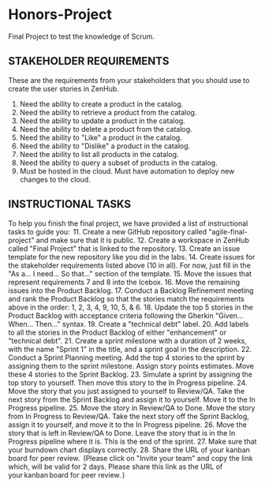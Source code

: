 # Honors-Project
Final Project to test the knowledge of Scrum.

## STAKEHOLDER REQUIREMENTS 
These are the requirements from your stakeholders that you should use to create the user stories in ZenHub.
1. Need the ability to create a product in the catalog. 
2. Need the ability to retrieve a product from the catalog. 
3. Need the ability to update a product in the catalog. 
4. Need the ability to delete a product from the catalog. 
5. Need the ability to "Like" a product in the catalog. 
6. Need the ability to "Dislike" a product in the catalog. 
7. Need the ability to list all products in the catalog. 
8. Need the ability to query a subset of products in the catalog. 
9. Must be hosted in the cloud. 
Must have automation to deploy new changes to the cloud. 

## INSTRUCTIONAL TASKS 
To help you finish the final project, we have provided a list of instructional tasks to guide you:  
11. Create a new GitHub repository called "agile-final-project" and make sure that it is public. 
12. Create a workspace in ZenHub called "Final Project" that is linked to the repository. 
13. Create an issue template for the new repository like you did in the labs. 
14. Create issues for the stakeholder requirements listed above (10 in all). For now, just fill in the "As a... I need... So that..." section of the template. 
15. Move the issues that represent requirements 7 and 8 into the Icebox. 
16. Move the remaining issues into the Product Backlog. 
17. Conduct a Backlog Refinement meeting and rank the Product Backlog so that the stories match the requirements above in the order: 1, 2, 3, 4, 9, 10, 5, & 6. 
18. Update the top 5 stories in the Product Backlog with acceptance criteria following the Gherkin "Given... When... Then..." syntax. 
19. Create a "technical debt" label. 
20. Add labels to all the stories in the Product Backlog of either "enhancement" or "technical debt". 
21. Create a sprint milestone with a duration of 2 weeks, with the name "Sprint 1" in the title, and a sprint goal in the description. 
22. Conduct a Sprint Planning meeting. Add the top 4 stories to the sprint by assigning them to the sprint milestone. Assign story points estimates.  Move these 4 stories to the Sprint Backlog. 
23. Simulate a sprint by assigning the top story to yourself. Then move this story to the In Progress pipeline. 
24. Move the story that you just assigned to yourself to Review/QA. Take the next story from the Sprint Backlog and assign it to yourself.  Move it to the In Progress pipeline. 
25. Move the story in Review/QA to Done. Move the story from In Progress to Review/QA. Take the next story off the Sprint Backlog, assign it to yourself, and move it to the In Progress pipeline. 
26. Move the story that is left in Review/QA to Done. Leave the story that is in the In Progress pipeline where it is. This is the end of the sprint. 
27. Make sure that your burndown chart displays correctly.
28. Share the URL of your kanban board for peer review.  (Please click on "Invite your team" and copy the link which, will be valid for 2 days. Please share this link as the URL of your kanban board for peer review. )
